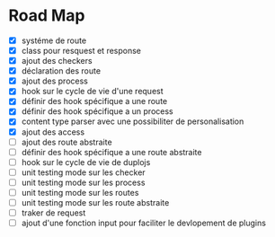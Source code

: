 # Road Map
- [x] systéme de route
- [x] class pour resquest et response
- [x] ajout des checkers
- [x] déclaration des route
- [x] ajout des process 
- [x] hook sur le cycle de vie d'une request
- [x] définir des hook spécifique a une route
- [x] définir des hook spécifique a un process
- [x] content type parser avec une possibiliter de personalisation
- [x] ajout des access 
- [ ] ajout des route abstraite
- [ ] définir des hook spécifique a une route abstraite
- [ ] hook sur le cycle de vie de duplojs
- [ ] unit testing mode sur les checker
- [ ] unit testing mode sur les process
- [ ] unit testing mode sur les routes
- [ ] unit testing mode sur les route abstraite
- [ ] traker de request
- [ ] ajout d'une fonction input pour faciliter le devlopement de plugins
